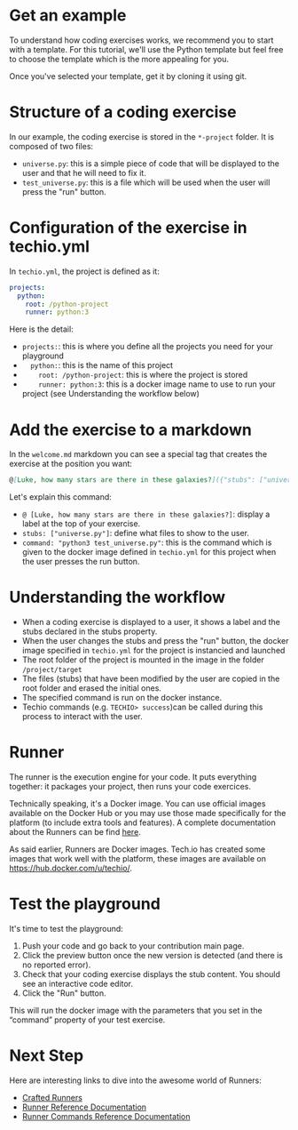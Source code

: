 # Get an example
To understand how coding exercises works, we recommend you to start with a template. For this tutorial, we'll use the Python template but feel free to choose the template which is the more appealing for you.

Once you've selected your template, get it by cloning it using git.

# Structure of a coding exercise
In our example, the coding exercise is stored in the `*-project` folder. It is composed of two files:
- `universe.py`: this is a simple piece of code that will be displayed to the user and that he will need to fix it.
- `test_universe.py`: this is a file which will be used when the user will press the "run" button.

# Configuration of the exercise in techio.yml
In `techio.yml`, the project is defined as it:

```yml
projects:
  python:
    root: /python-project
    runner: python:3  
```

Here is the detail:
- `projects:`: this is where you define all the projects you need for your playground
- `  python:`: this is the name of this project
- `    root: /python-project`: this is where the project is stored
- `    runner: python:3`: this is a docker image name to use to run your project (see Understanding the workflow below)

# Add the exercise to a markdown
In the `welcome.md` markdown you can see a special tag that creates the exercise at the position you want:

```markdown
@[Luke, how many stars are there in these galaxies?]({"stubs": ["universe.py"], "command": "python3 test_universe.py"})
```

Let's explain this command:

- `@ [Luke, how many stars are there in these galaxies?]`: display a label at the top of your exercise.
- `stubs: ["universe.py"]`: define what files to show to the user.
- `command: "python3 test_universe.py"`: this is the command which is given to the docker image defined in `techio.yml` for this project when the user presses the run button.

# Understanding the workflow
- When a coding exercise is displayed to a user, it shows a label and the stubs declared in the stubs property.
- When the user changes the stubs and press the "run" button, the docker image specified in `techio.yml` for the project is instancied and launched
- The root folder of the project is mounted in the image in the folder `/project/target`
- The files (stubs) that have been modified by the user are copied in the root folder and erased the initial ones.
- The specified command is run on the docker instance.
- Techio commands (e.g. `TECHIO> success`)can be called during this process to interact with the user.


# Runner
The runner is the execution engine for your code. It puts everything together: it packages your project, then runs your code exercices.

Technically speaking, it's a Docker image. You can use official images available on the Docker Hub or you may use those made specifically for the platform (to include extra tools and features). A complete documentation about the Runners can be find [here](/playgrounds/408/tech-io-documentation/content/runner-reference).

As said earlier, Runners are Docker images. Tech.io has created some images that work well with the platform, these images are available on https://hub.docker.com/u/techio/.


# Test the playground
It's time to test the playground:
1. Push your code and go back to your contribution main page.
2. Click the preview button once the new version is detected (and there is no reported error).
3. Check that your coding exercise displays the stub content.  You should see an interactive code editor.
4. Click the "Run" button.

This will run the docker image with the parameters that you set in the “command” property of your test exercise.

# Next Step
Here are interesting links to dive into the awesome world of Runners:
- [Crafted Runners](/playgrounds/408/tech-io-documentation/content/runner-list)
- [Runner Reference Documentation](/playgrounds/408/tech-io-documentation/content/runner-reference)
- [Runner Commands Reference Documentation](/playgrounds/408/tech-io-documentation/content/runner-commands)
